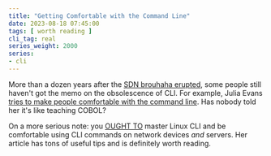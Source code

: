 ```yaml
---
title: "Getting Comfortable with the Command Line"
date: 2023-08-18 07:45:00
tags: [ worth reading ]
cli_tag: real
series_weight: 2000
series:
- cli
---
```

More than a dozen years after the [SDN brouhaha erupted](/2011/03/open-networking-foundation-fabric.html), some people still haven't got the memo on the obsolescence of CLI. For example, Julia Evans [tries to make people comfortable with the command line](https://jvns.ca/blog/2023/08/08/what-helps-people-get-comfortable-on-the-command-line-/). Has nobody told her it's like teaching COBOL?

On a more serious note: you [OUGHT TO](https://datatracker.ietf.org/doc/html/rfc6919#section-4) master Linux CLI and be comfortable using CLI commands on network devices _and_ servers. Her article has tons of useful tips and is definitely worth reading.
